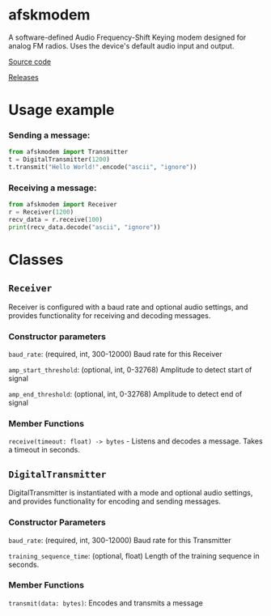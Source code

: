 # afskmodem
A software-defined Audio Frequency-Shift Keying modem designed for analog FM radios. Uses the device's default audio input and output.

[Source code](https://github.com/lavajuno/afskmodem)

[Releases](https://github.com/lavajuno/afskmodem/releases)

# Usage example

### Sending a message:
```python
from afskmodem import Transmitter
t = DigitalTransmitter(1200)
t.transmit("Hello World!".encode("ascii", "ignore"))
```

### Receiving a message:
```python
from afskmodem import Receiver
r = Receiver(1200)
recv_data = r.receive(100)
print(recv_data.decode("ascii", "ignore"))
```

# Classes

## `Receiver`

Receiver is configured with a baud rate and optional audio settings,
and provides functionality for receiving and decoding messages.

### Constructor parameters

`baud_rate`: (required, int, 300-12000) Baud rate for this Receiver

`amp_start_threshold`: (optional, int, 0-32768) Amplitude to detect start of signal

`amp_end_threshold`: (optional, int, 0-32768) Amplitude to detect end of signal


### Member Functions

`receive(timeout: float) -> bytes` - Listens and decodes a message. Takes a timeout in seconds.

## `DigitalTransmitter`

DigitalTransmitter is instantiated with a mode and optional audio settings,
and provides functionality for encoding and sending messages.

### Constructor Parameters

`baud_rate`: (required, int, 300-12000) Baud rate for this Transmitter

`training_sequence_time`: (optional, float) Length of the training sequence in seconds.

### Member Functions

`transmit(data: bytes)`: Encodes and transmits a message
